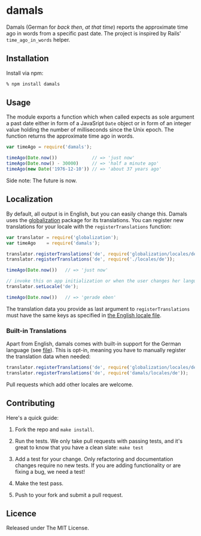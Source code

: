 # damals

Damals (German for _back then_, _at that time_) reports the approximate time ago in words from a specific past date. The project is inspired by Rails' `time_ago_in_words` helper.


## Installation

Install via npm:

```bash
% npm install damals
```


## Usage

The module exports a function which when called expects as sole argument a past date either in form of a JavaSript `Date` object or in form of an integer value holding the number of milliseconds since the Unix epoch. The function returns the approximate time ago in words.

```js
var timeAgo = require('damals');

timeAgo(Date.now())             // => 'just now'
timeAgo(Date.now() - 30000)     // => 'half a minute ago'
timeAgo(new Date('1976-12-10')) // => 'about 37 years ago'
```

Side note: The future is now.


## Localization

By default, all output is in English, but you can easily change this. Damals uses the [globalization](https://github.com/martinandert/globalization) package for its translations. You can register new translations for your locale with the `registerTranslations` function:

```js
var translator = require('globalization');
var timeAgo    = require('damals');

translator.registerTranslations('de', require('globalization/locales/de'));
translator.registerTranslations('de', require('./locales/de'));

timeAgo(Date.now())   // => 'just now'

// invoke this on app initialization or when the user changes her language preference
translator.setLocale('de');

timeAgo(Date.now())   // => 'gerade eben'
```

The translation data you provide as last argument to `registerTranslations` must have the same keys as specified in [the English locale file](locales/en.json).


### Built-in Translations

Apart from English, damals comes with built-in support for the German language (see [file](locales/de.json)). This is opt-in, meaning you have to manually register the translation data when needed:

```js
translator.registerTranslations('de', require('globalization/locales/de'));
translator.registerTranslations('de', require('damals/locales/de'));
```

Pull requests which add other locales are welcome.


## Contributing

Here's a quick guide:

1. Fork the repo and `make install`.

2. Run the tests. We only take pull requests with passing tests, and it's great to know that you have a clean slate: `make test`

3. Add a test for your change. Only refactoring and documentation changes require no new tests. If you are adding functionality or are fixing a bug, we need a test!

4. Make the test pass.

5. Push to your fork and submit a pull request.


## Licence

Released under The MIT License.
